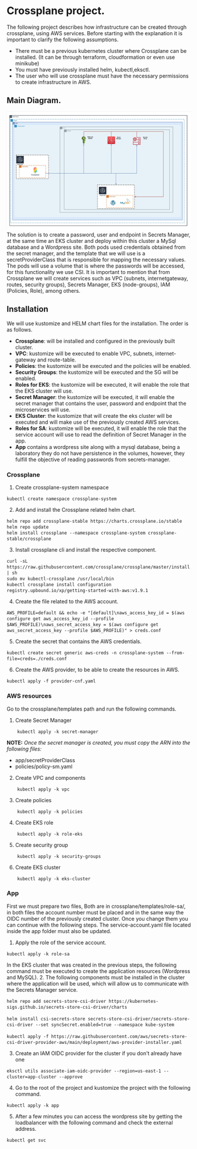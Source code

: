 # Crossplane project.

The following project describes how infrastructure can be created through crossplane, using AWS services.
Before starting with the explanation it is important to clarify the following assumptions.
- There must be a previous kubernetes cluster where Crossplane can be installed. (It can be through terraform, cloudformation or even use minikube)
- You must have previously installed helm, kubectl,eksctl.
- The user who will use crossplane must have the necessary permissions to create infrastructure in AWS.

## Main Diagram.
![](https://github.com/jcastrou/crossplane/blob/main/main-diagram.jpg?raw=true)
The solution is to create a password, user and endpoint in Secrets Manager, at the same time an EKS cluster and deploy within this cluster a MySql database and a Wordpress site. Both pods used credentials obtained from the secret manager, and the template that we will use is a secretProviderClass that is responsible for mapping the necessary values. The pods will use a volume that is where the passwords will be accessed, for this functionality we use CSI.
It is important to mention that from Crossplane we will create services such as VPC (subnets, internetgateway, routes, security groups), Secrets Manager, EKS (node-groups), IAM (Policies, Role), among others.

## Installation

We will use kustomize and HELM chart files for the installation. The order is as follows.

- **Crossplane**: will be installed and configured in the previously built cluster.
- **VPC**: kustomize will be executed to enable VPC, subnets, internet-gateway and route-table.
- **Policies**: the kustomize will be executed and the policies will be enabled.
- **Security Groups**: the kustomize will be executed and the SG will be enabled.
- **Roles for EKS**: the kustomize will be executed, it will enable the role that the EKS cluster will use.
- **Secret Manager**: the kustomize will be executed, it will enable the secret manager that contains the user, password and endpoint that the microservices will use.
- **EKS Cluster**: the kustomize that will create the eks cluster will be executed and will make use of the previously created AWS services.
- **Roles for SA**: kustomize will be executed, it will enable the role that the service account will use to read the definition of Secret Manager in the app.
- **App** contains a wordpress site along with a mysql database, being a laboratory they do not have persistence in the volumes, however, they fulfill the objective of reading passwords from secrets-manager.

### Crossplane
1. Create crossplane-system namespace
```
kubectl create namespace crossplane-system
```
2. Add and install the Crossplane related helm chart.
```
helm repo add crossplane-stable https://charts.crossplane.io/stable
helm repo update
helm install crossplane --namespace crossplane-system crossplane-stable/crossplane
```
3. Install crossplane cli and install the respective component.
```
curl -sL https://raw.githubusercontent.com/crossplane/crossplane/master/install.sh | sh
sudo mv kubectl-crossplane /usr/local/bin
kubectl crossplane install configuration registry.upbound.io/xp/getting-started-with-aws:v1.9.1
```
4. Create the file related to the AWS account.
```
AWS_PROFILE=default && echo -e "[default]\naws_access_key_id = $(aws configure get aws_access_key_id --profile $AWS_PROFILE)\naws_secret_access_key = $(aws configure get aws_secret_access_key --profile $AWS_PROFILE)" > creds.conf
```
5. Create the secret that contains the AWS credentials.
```
kubectl create secret generic aws-creds -n crossplane-system --from-file=creds=./creds.conf
```
6. Create the AWS provider, to be able to create the resources in AWS.
```
kubectl apply -f provider-cnf.yaml 
```

### AWS resources
Go to the crossplane/templates path and run the following commands.
1. Create Secret Manager
```
    kubectl apply -k secret-manager
```
**NOTE:** 
_Once the secret manager is created, you must copy the ARN into the following files:_
- app/secretProviderClass
- policies/policy-sm.yaml

2. Create VPC and components
```
    kubectl apply -k vpc
```
3. Create policies
```
    kubectl apply -k policies   
```
4. Create EKS role
```
    kubectl apply -k role-eks
```
5. Create security group
```
    kubectl apply -k security-groups
```
6. Create EKS cluster
```
    kubectl apply -k eks-cluster
```

### App

First we must prepare two files, Both are in crossplane/templates/role-sa/, in both files the account number must be placed and in the same way the OIDC number of the previously created cluster. Once you change them you can continue with the following steps. The service-account.yaml file located inside the app folder must also be updated.
1. Apply the role of the service account.
```
kubectl apply -k role-sa
```
In the EKS cluster that was created in the previous steps, the following command must be executed to create the application resources (Wordpress and MySQL).
2.  The following components must be installed in the cluster where the application will be used, which will allow us to communicate with the Secrets Manager service.
```
helm repo add secrets-store-csi-driver https://kubernetes-sigs.github.io/secrets-store-csi-driver/charts

helm install csi-secrets-store secrets-store-csi-driver/secrets-store-csi-driver --set syncSecret.enabled=true --namespace kube-system

kubectl apply -f https://raw.githubusercontent.com/aws/secrets-store-csi-driver-provider-aws/main/deployment/aws-provider-installer.yaml

```
3. Create an IAM OIDC provider for the cluster if you don't already have one
```
eksctl utils associate-iam-oidc-provider --region=us-east-1 --cluster=app-cluster --approve 
```
4.  Go to the root of the project and kustomize the project with the following command.
```
kubectl apply -k app
```
5. After a few minutes you can access the wordpress site by getting the loadbalancer with the following command and check the external address.
```
kubectl get svc
```
